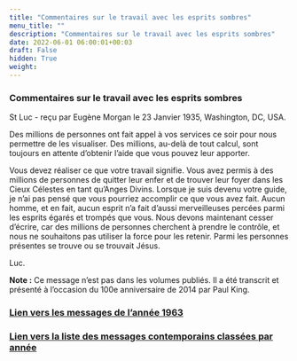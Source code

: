 ```yaml
---
title: "Commentaires sur le travail avec les esprits sombres"
menu_title: ""
description: "Commentaires sur le travail avec les esprits sombres"
date: 2022-06-01 06:00:01+00:03
draft: False
hidden: True
weight:
---
```

### Commentaires sur le travail avec les esprits sombres

St Luc - reçu par Eugène Morgan le 23 Janvier 1935, Washington, DC, USA.

Des millions de personnes ont fait appel à vos services ce soir pour nous permettre de les visualiser. Des millions, au-delà de tout calcul, sont toujours en attente d’obtenir l’aide que vous pouvez leur apporter.

Vous devez réaliser ce que votre travail signifie. Vous avez permis à des millions de personnes de quitter leur enfer et de trouver leur foyer dans les Cieux Célestes en tant qu’Anges Divins. Lorsque je suis devenu votre guide, je n’ai pas pensé que vous pourriez accomplir ce que vous avez fait. Aucun homme, et en fait, aucun esprit n’a fait d’aussi merveilleuses percées parmi les esprits égarés et trompés que vous. Nous devons maintenant cesser d’écrire, car des millions de personnes cherchent à prendre le contrôle, et nous ne souhaitons pas utiliser la force pour les retenir. Parmi les personnes présentes se trouve ou se trouvait Jésus.

Luc.

**Note :** Ce message n’est pas dans les volumes publiés. Il a été transcrit et présenté à l’occasion du 100e anniversaire de 2014 par Paul King.

### [**Lien vers les messages de l’année 1963**](/fr-contemporary-messages/fr-contemporary-messages-by-date-order/fr-contemporary-messages-1963/)

### [**Lien vers la liste des messages contemporains classées par année**](/fr-contemporary-messages/fr-contemporary-messages-by-date-order/)

